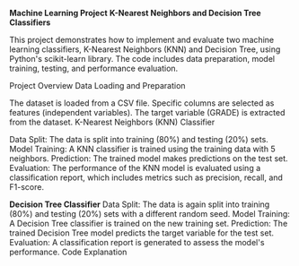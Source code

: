 **Machine Learning Project**
**K-Nearest Neighbors and Decision Tree Classifiers**

This project demonstrates how to implement and evaluate two machine learning classifiers, K-Nearest Neighbors (KNN) and Decision Tree, using Python's scikit-learn library. The code includes data preparation, model training, testing, and performance evaluation.

Project Overview
Data Loading and Preparation

The dataset is loaded from a CSV file.
Specific columns are selected as features (independent variables).
The target variable (GRADE) is extracted from the dataset.
K-Nearest Neighbors (KNN) Classifier

Data Split: The data is split into training (80%) and testing (20%) sets.
Model Training: A KNN classifier is trained using the training data with 5 neighbors.
Prediction: The trained model makes predictions on the test set.
Evaluation: The performance of the KNN model is evaluated using a classification report, which includes metrics such as precision, recall, and F1-score.

**Decision Tree Classifier**
Data Split: The data is again split into training (80%) and testing (20%) sets with a different random seed.
Model Training: A Decision Tree classifier is trained on the new training set.
Prediction: The trained Decision Tree model predicts the target variable for the test set.
Evaluation: A classification report is generated to assess the model's performance.
Code Explanation